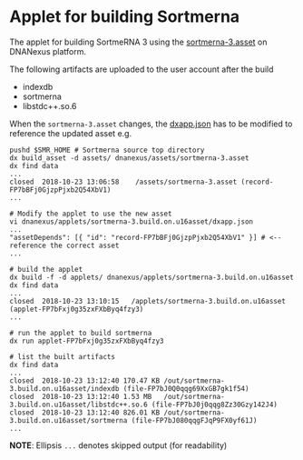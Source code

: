 # Applet for building Sortmerna

The applet for building SortmeRNA 3 using the [sortmerna-3.asset](https://github.com/biocore/sortmerna/tree/master/dnanexus/assets/sortmerna-3.asset) on DNANexus platform.

The following artifacts are uploaded to the user account after the build
* indexdb
* sortmerna
* libstdc++.so.6

When the `sortmerna-3.asset` changes, the [dxapp.json](https://github.com/biocore/sortmerna/blob/master/dnanexus/applets/sortmerna-3.build.on.u16asset/dxapp.json) has to be modified to reference the updated asset e.g.

```
pushd $SMR_HOME # Sortmerna source top directory
dx build_asset -d assets/ dnanexus/assets/sortmerna-3.asset
dx find data
...
closed  2018-10-23 13:06:58    /assets/sortmerna-3.asset (record-FP7bBFj0GjzpPjxb2Q54XbV1)
...

# Modify the applet to use the new asset
vi dnanexus/applets/sortmerna-3.build.on.u16asset/dxapp.json
...
"assetDepends": [{ "id": "record-FP7bBFj0GjzpPjxb2Q54XbV1" }] # <-- reference the correct asset
...

# build the applet
dx build -f -d applets/ dnanexus/applets/sortmerna-3.build.on.u16asset
dx find data
...
closed  2018-10-23 13:10:15   /applets/sortmerna-3.build.on.u16asset (applet-FP7bFxj0g35zxFXbByq4fzy3)
...

# run the applet to build sortmerna
dx run applet-FP7bFxj0g35zxFXbByq4fzy3

# list the built artifacts
dx find data
...
closed  2018-10-23 13:12:40 170.47 KB /out/sortmerna-3.build.on.u16asset/indexdb (file-FP7bJ0Q0qqg69XxGB7gk1f54)
closed  2018-10-23 13:12:40 1.53 MB   /out/sortmerna-3.build.on.u16asset/libstdc++.so.6 (file-FP7bJ0j0qqg8Zz30Gzy142J4)
closed  2018-10-23 13:12:40 826.01 KB /out/sortmerna-3.build.on.u16asset/sortmerna (file-FP7bJ080qqgFJqP9FX0yf61J)
...
```
**NOTE**: Ellipsis `...` denotes skipped output (for readability)
